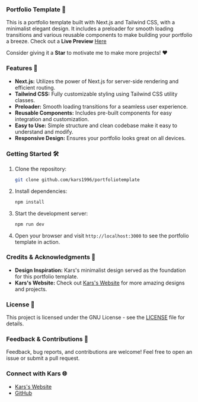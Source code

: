 ### Portfolio Template 🚀

This is a portfolio template built with Next.js and Tailwind CSS, with a minimalist elegant design. It includes a preloader for smooth loading transitions and various reusable components to make building your portfolio a breeze. Check out a **Live Preview** [Here](https://template.karstest.pro)

Consider giving it a **Star** to motivate me to make more projects! ❤️

### Features 🌟
- **Next.js:** Utilizes the power of Next.js for server-side rendering and efficient routing.
- **Tailwind CSS:** Fully customizable styling using Tailwind CSS utility classes.
- **Preloader:** Smooth loading transitions for a seamless user experience.
- **Reusable Components:** Includes pre-built components for easy integration and customization.
- **Easy to Use:** Simple structure and clean codebase make it easy to understand and modify.
- **Responsive Design:** Ensures your portfolio looks great on all devices.

### Getting Started 🛠️
1. Clone the repository:
   ```bash
   git clone github.com/kars1996/portfoliotemplate
   ```

2. Install dependencies:
   ```bash
   npm install
   ```

3. Start the development server:
   ```bash
   npm run dev
   ```

4. Open your browser and visit `http://localhost:3000` to see the portfolio template in action.

### Credits & Acknowledgments 🙏
- **Design Inspiration:** Kars's minimalist design served as the foundation for this portfolio template.
- **Kars's Website:** Check out [Kars's Website](https://kars.bio) for more amazing designs and projects.

### License 📝
This project is licensed under the GNU License - see the [LICENSE](LICENSE) file for details.

### Feedback & Contributions 🚀
Feedback, bug reports, and contributions are welcome! Feel free to open an issue or submit a pull request.

### Connect with Kars 🌐
- [Kars's Website](https://kars.bio)
- [GitHub](https://github.com/kars1996)
